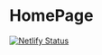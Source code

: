 # HomePage
[![Netlify Status](https://api.netlify.com/api/v1/badges/207197ff-dc37-4894-bb0f-522a3047a503/deploy-status)](https://app.netlify.com/sites/fashion-shop2/deploys)
